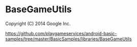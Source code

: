 # BaseGameUtils

Copyright (C) 2014 Google Inc.

https://github.com/playgameservices/android-basic-samples/tree/master/BasicSamples/libraries/BaseGameUtils